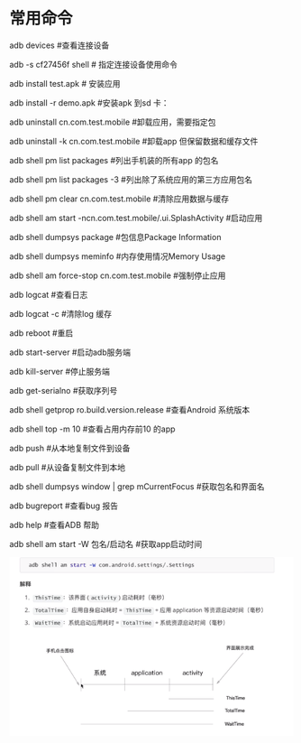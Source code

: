 <!--
 * @Descripttion: 
 * @Author: zlj
 * @Date: 2020-06-02 13:54:43
 -->
# 常用命令

adb devices #查看连接设备

adb -s cf27456f shell # 指定连接设备使用命令

adb install test.apk # 安装应用

adb install -r demo.apk #安装apk 到sd 卡：

adb uninstall cn.com.test.mobile #卸载应用，需要指定包

adb uninstall -k cn.com.test.mobile #卸载app 但保留数据和缓存文件

adb shell pm list packages #列出手机装的所有app 的包名

adb shell pm list packages -3 #列出除了系统应用的第三方应用包名

adb shell pm clear cn.com.test.mobile #清除应用数据与缓存

adb shell am start -ncn.com.test.mobile/.ui.SplashActivity #启动应用

adb shell dumpsys package #包信息Package Information

adb shell dumpsys meminfo #内存使用情况Memory Usage

adb shell am force-stop cn.com.test.mobile #强制停止应用

adb logcat #查看日志

adb logcat -c #清除log 缓存

adb reboot #重启

adb start-server #启动adb服务端

adb kill-server #停止服务端

adb get-serialno #获取序列号

adb shell getprop ro.build.version.release #查看Android 系统版本

adb shell top -m 10 #查看占用内存前10 的app

adb push <local> <remote> #从本地复制文件到设备

adb pull <remote> <local> #从设备复制文件到本地

adb shell dumpsys window | grep mCurrentFocus #获取包名和界面名

adb bugreport #查看bug 报告

adb help #查看ADB 帮助

adb shell am start -W 包名/启动名 #获取app启动时间

![images](./img/adbtime.png)